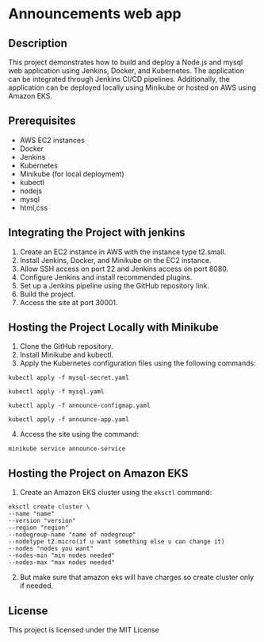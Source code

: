 # Announcements web app

## Description
This project demonstrates how to build and deploy a Node.js and mysql web application using Jenkins, Docker, and Kubernetes. The application can be integrated through Jenkins CI/CD pipelines. Additionally, the application can be deployed locally using Minikube or hosted on AWS using Amazon EKS.

## Prerequisites
- AWS EC2 instances
- Docker
- Jenkins
- Kubernetes
- Minikube (for local deployment)
- kubectl
- nodejs
- mysql
- html,css

## Integrating the Project with jenkins
1. Create an EC2 instance in AWS with the instance type t2.small.
2. Install Jenkins, Docker, and Minikube on the EC2 instance.
3. Allow SSH access on port 22 and Jenkins access on port 8080.
4. Configure Jenkins and install recommended plugins.
5. Set up a Jenkins pipeline using the GitHub repository link.
6. Build the project.
7. Access the site at port 30001.

## Hosting the Project Locally with Minikube
1. Clone the GitHub repository.
2. Install Minikube and kubectl.
3. Apply the Kubernetes configuration files using the following commands:
```
kubectl apply -f mysql-secret.yaml
```
```
kubectl apply -f mysql.yaml
```
```
kubectl apply -f announce-configmap.yaml
```
```
kubectl apply -f announce-app.yaml
```
4. Access the site using the command:
```
minikube service announce-service
```

## Hosting the Project on Amazon EKS
1. Create an Amazon EKS cluster using the `eksctl` command:
```
eksctl create cluster \
--name "name"
--version "version"
--region "region"
--nodegroup-name "name of nodegroup"
--nodetype t2.micro(if u want something else u can change it)
--nodes "nodes you want"
--nodes-min "min nodes needed"
--nodes-max "max nodes needed"
```
2. But make sure that amazon eks will have charges so create cluster only if needed.

## License
This project is licensed under the MIT License

